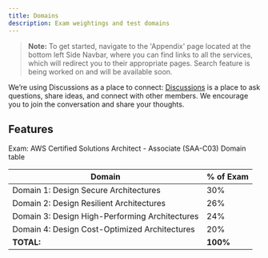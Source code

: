 ```yaml
---
title: Domains
description: Exam weightings and test domains
---
```


> **Note:** To get started, navigate to the 'Appendix' page located at the bottom left Side Navbar, where you can find links to all the services, which will redirect you to their appropriate pages. Search feature is being worked on and will be available soon.

We’re using Discussions as a place to connect: [Discussions](https://github.com/inspiringsource/aws-solutions-architect/discussions) is a place to ask questions, share ideas, and connect with other members. We encourage you to join the conversation and share your thoughts.


## Features

Exam: AWS Certified Solutions Architect - Associate (SAA-C03) Domain table

| Domain                                          	| % of Exam 	|
|-------------------------------------------------	|-----------	|
| Domain 1: Design Secure Architectures           	| 30%       	|
| Domain 2: Design Resilient Architectures        	| 26%          	|
| Domain 3: Design High-Performing Architectures    | 24%          	|
| Domain 4: Design Cost-Optimized Architectures   	| 20%          	|
| <b>TOTAL:</b>                                    	| <b>100%</b>  	|
